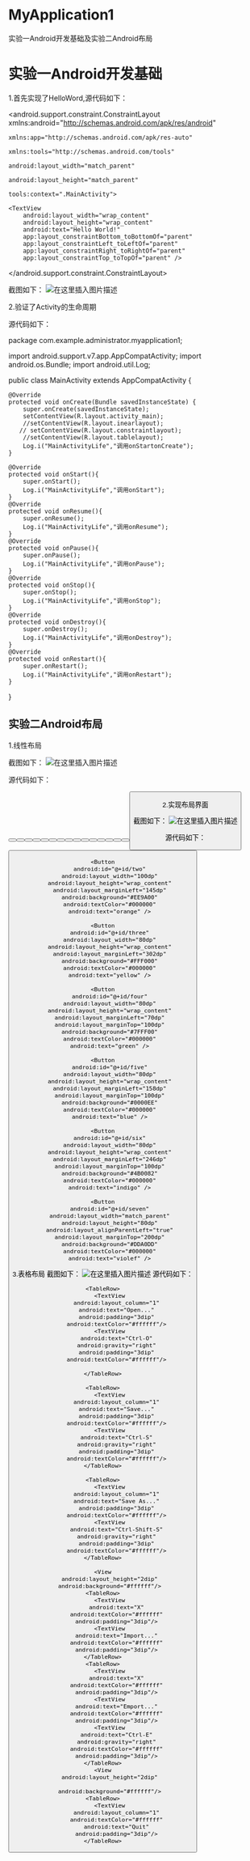 

# MyApplication1
实验一Android开发基础及实验二Android布局

# 实验一Android开发基础

1.首先实现了HelloWord,源代码如下：



<?xml version="1.0" encoding="utf-8"?>


<android.support.constraint.ConstraintLayout xmlns:android="http://schemas.android.com/apk/res/android"
    
    xmlns:app="http://schemas.android.com/apk/res-auto"
   
    xmlns:tools="http://schemas.android.com/tools"
  
    android:layout_width="match_parent"
    
    android:layout_height="match_parent"
    
    tools:context=".MainActivity">

    <TextView
        android:layout_width="wrap_content"
        android:layout_height="wrap_content"
        android:text="Hello World!"
        app:layout_constraintBottom_toBottomOf="parent"
        app:layout_constraintLeft_toLeftOf="parent"
        app:layout_constraintRight_toRightOf="parent"
        app:layout_constraintTop_toTopOf="parent" />


</android.support.constraint.ConstraintLayout>


截图如下：
![在这里插入图片描述](https://img-blog.csdnimg.cn/20190318192534258.png?x-oss-process=image/watermark,type_ZmFuZ3poZW5naGVpdGk,shadow_10,text_aHR0cHM6Ly9ibG9nLmNzZG4ubmV0L1NhbW11cmFtYXQ=,size_16,color_FFFFFF,t_70)




2.验证了Activity的生命周期



源代码如下：


package com.example.administrator.myapplication1;

import android.support.v7.app.AppCompatActivity;
import android.os.Bundle;
import android.util.Log;

public class MainActivity extends AppCompatActivity {

    @Override
    protected void onCreate(Bundle savedInstanceState) {
        super.onCreate(savedInstanceState);
        setContentView(R.layout.activity_main);
        //setContentView(R.layout.inearlayout);
       // setContentView(R.layout.constraintlayout);
        //setContentView(R.layout.tablelayout);
        Log.i("MainActivityLife","调用onStartonCreate");
    }

    @Override
    protected void onStart(){
        super.onStart();
        Log.i("MainActivityLife","调用onStart");
    }
    @Override
    protected void onResume(){
        super.onResume();
        Log.i("MainActivityLife","调用onResume");
    }
    @Override
    protected void onPause(){
        super.onPause();
        Log.i("MainActivityLife","调用onPause");
    }
    @Override
    protected void onStop(){
        super.onStop();
        Log.i("MainActivityLife","调用onStop");
    }
    @Override
    protected void onDestroy(){
        super.onDestroy();
        Log.i("MainActivityLife","调用onDestroy");
    }
    @Override
    protected void onRestart(){
        super.onRestart();
        Log.i("MainActivityLife","调用onRestart");
    }
}


## 实验二Android布局

1.线性布局



截图如下：
![在这里插入图片描述](https://img-blog.csdnimg.cn/20190318193220862.png?x-oss-process=image/watermark,type_ZmFuZ3poZW5naGVpdGk,shadow_10,text_aHR0cHM6Ly9ibG9nLmNzZG4ubmV0L1NhbW11cmFtYXQ=,size_16,color_FFFFFF,t_70)





源代码如下：
<?xml version="1.0" encoding="utf-8"?>
<LinearLayout xmlns:android="http://schemas.android.com/apk/res/android"
    xmlns:tools="http://schemas.android.com/tools"
    android:orientation="vertical"
    android:layout_width="match_parent"
    android:layout_height="match_parent"
    android:background="#000000">
    <LinearLayout
        android:layout_width="wrap_content"
        android:layout_height="wrap_content"
        android:orientation="horizontal">
        <Button
            android:layout_width="wrap_content"
            android:layout_height="wrap_content"
            android:textColor="#7D7D7D"
            android:text="one,one"
            android:textSize="10dp"/>
        <Button
            android:layout_width="wrap_content"
            android:layout_height="wrap_content"
            android:textColor="#7D7D7D"
            android:text="one,two"
            android:textSize="10dp"/>
        <Button
            android:layout_width="wrap_content"
            android:layout_height="wrap_content"
            android:textColor="#7D7D7D"
            android:text="one,three"
            android:textSize="10dp"/>
        <Button
            android:layout_width="wrap_content"
            android:layout_height="wrap_content"
            android:textColor="#7D7D7D"
            android:text="one,four"
            android:textSize="10dp"/>
    </LinearLayout>
    <LinearLayout
        android:layout_width="wrap_content"
        android:layout_height="wrap_content"
        android:orientation="horizontal">
        <Button
            android:layout_width="wrap_content"
            android:layout_height="wrap_content"
            android:textColor="#7D7D7D"
            android:text="two,one"
            android:textSize="10dp"/>
        <Button
            android:layout_width="wrap_content"
            android:layout_height="wrap_content"
            android:textColor="#7D7D7D"
            android:text="two,two"
            android:textSize="10dp"/>
        <Button
            android:layout_width="wrap_content"
            android:layout_height="wrap_content"
            android:textColor="#7D7D7D"
            android:text="two,three"
            android:textSize="10dp"/>
        <Button
            android:layout_width="wrap_content"
            android:layout_height="wrap_content"
            android:textColor="#7D7D7D"
            android:text="two,four"
            android:textSize="10dp"/>
    </LinearLayout>
    <LinearLayout
        android:layout_width="wrap_content"
        android:layout_height="wrap_content"
        android:orientation="horizontal">
        <Button
            android:layout_width="wrap_content"
            android:layout_height="wrap_content"
            android:textColor="#7D7D7D"
            android:text="three,one"
            android:textSize="10dp"/>
        <Button
            android:layout_width="wrap_content"
            android:layout_height="wrap_content"
            android:textColor="#7D7D7D"
            android:text="three,two"
            android:textSize="10dp"/>
        <Button
            android:layout_width="wrap_content"
            android:layout_height="wrap_content"
            android:textColor="#7D7D7D"
            android:text="one,three"
            android:textSize="10dp"/>
        <Button
            android:layout_width="wrap_content"
            android:layout_height="wrap_content"
            android:textColor="#7D7D7D"
            android:text="three,four"
            android:textSize="10dp"/>
    </LinearLayout>
    <LinearLayout
        android:layout_width="wrap_content"
        android:layout_height="wrap_content"
        android:orientation="horizontal">
        <Button
            android:layout_width="wrap_content"
            android:layout_height="wrap_content"
            android:textColor="#7D7D7D"
            android:text="four,one"
            android:textSize="10dp"/>
        <Button
            android:layout_width="wrap_content"
            android:layout_height="wrap_content"
            android:textColor="#7D7D7D"
            android:text="four,two"
            android:textSize="10dp"/>
        <Button
            android:layout_width="wrap_content"
            android:layout_height="wrap_content"
            android:textColor="#7D7D7D"
            android:text="four,three"
            android:textSize="10dp"/>
        <Button
            android:layout_width="wrap_content"
            android:layout_height="wrap_content"
            android:textColor="#7D7D7D"
            android:text="four,four"
            android:textSize="10dp"/>
    </LinearLayout>
</LinearLayout>

2.实现布局界面




截图如下：
![在这里插入图片描述](https://img-blog.csdnimg.cn/20190318193731316.png?x-oss-process=image/watermark,type_ZmFuZ3poZW5naGVpdGk,shadow_10,text_aHR0cHM6Ly9ibG9nLmNzZG4ubmV0L1NhbW11cmFtYXQ=,size_16,color_FFFFFF,t_70)




源代码如下：
<?xml version="1.0" encoding="utf-8"?>
<RelativeLayout xmlns:android="http://schemas.android.com/apk/res/android"
    xmlns:tools="http://schemas.android.com/tools"
    android:layout_width="match_parent"
    android:layout_height="match_parent"
    android:minHeight="0dp"
    android:background="#000000"
    android:orientation="horizontal">
    <Button
        android:id="@+id/one"
        android:layout_width="80dp"
        android:layout_height="wrap_content"
        android:background="#FF0000"
        android:layout_marginLeft="3dp"
        android:textColor="#000000"
        android:text="Red" />

    <Button
        android:id="@+id/two"
        android:layout_width="100dp"
        android:layout_height="wrap_content"
        android:layout_marginLeft="145dp"
        android:background="#EE9A00"
        android:textColor="#000000"
        android:text="orange" />

    <Button
        android:id="@+id/three"
        android:layout_width="80dp"
        android:layout_height="wrap_content"
        android:layout_marginLeft="302dp"
        android:background="#FFF000"
        android:textColor="#000000"
        android:text="yellow" />

    <Button
        android:id="@+id/four"
        android:layout_width="80dp"
        android:layout_height="wrap_content"
        android:layout_marginLeft="70dp"
        android:layout_marginTop="100dp"
        android:background="#7FFF00"
        android:textColor="#000000"
        android:text="green" />

    <Button
        android:id="@+id/five"
        android:layout_width="80dp"
        android:layout_height="wrap_content"
        android:layout_marginLeft="158dp"
        android:layout_marginTop="100dp"
        android:background="#0000EE"
        android:textColor="#000000"
        android:text="blue" />

    <Button
        android:id="@+id/six"
        android:layout_width="80dp"
        android:layout_height="wrap_content"
        android:layout_marginLeft="246dp"
        android:layout_marginTop="100dp"
        android:background="#4B0082"
        android:textColor="#000000"
        android:text="indigo" />

    <Button
        android:id="@+id/seven"
        android:layout_width="match_parent"
        android:layout_height="80dp"
        android:layout_alignParentLeft="true"
        android:layout_marginTop="200dp"
        android:background="#DDA0DD"
        android:textColor="#000000"
        android:text="violef" />
</RelativeLayout>

3.表格布局
截图如下：
![在这里插入图片描述](https://img-blog.csdnimg.cn/20190318193951842.png?x-oss-process=image/watermark,type_ZmFuZ3poZW5naGVpdGk,shadow_10,text_aHR0cHM6Ly9ibG9nLmNzZG4ubmV0L1NhbW11cmFtYXQ=,size_16,color_FFFFFF,t_70)
源代码如下：
<?xml version="1.0" encoding="utf-8"?>
<TableLayout xmlns:android="http://schemas.android.com/apk/res/android"
    android:layout_width="match_parent"
    android:layout_height="match_parent"
    android:stretchColumns="1"
    android:background="#000000">

    <TableRow>
        <TextView
            android:layout_column="1"
            android:text="Open..."
            android:padding="3dip"
            android:textColor="#ffffff"/>
        <TextView
            android:text="Ctrl-O"
            android:gravity="right"
            android:padding="3dip"
            android:textColor="#ffffff"/>

    </TableRow>

    <TableRow>
        <TextView
            android:layout_column="1"
            android:text="Save..."
            android:padding="3dip"
            android:textColor="#ffffff"/>
        <TextView
            android:text="Ctrl-S"
            android:gravity="right"
            android:padding="3dip"
            android:textColor="#ffffff"/>
    </TableRow>

    <TableRow>
        <TextView
            android:layout_column="1"
            android:text="Save As..."
            android:padding="3dip"
            android:textColor="#ffffff"/>
        <TextView
            android:text="Ctrl-Shift-S"
            android:gravity="right"
            android:padding="3dip"
            android:textColor="#ffffff"/>
    </TableRow>

    <View
        android:layout_height="2dip"
        android:background="#ffffff"/>
    <TableRow>
        <TextView
            android:text="X"
            android:textColor="#ffffff"
            android:padding="3dip"/>
        <TextView
            android:text="Import..."
            android:textColor="#ffffff"
            android:padding="3dip"/>
    </TableRow>
    <TableRow>
        <TextView
            android:text="X"
            android:textColor="#ffffff"
            android:padding="3dip"/>
        <TextView
            android:text="Emport..."
            android:textColor="#ffffff"
            android:padding="3dip"/>
        <TextView
            android:text="Ctrl-E"
            android:gravity="right"
            android:textColor="#ffffff"
            android:padding="3dip"/>
    </TableRow>
    <View
        android:layout_height="2dip"

        android:background="#ffffff"/>
    <TableRow>
        <TextView
            android:layout_column="1"
            android:textColor="#ffffff"
            android:text="Quit"
            android:padding="3dip"/>
    </TableRow>
</TableLayout>



